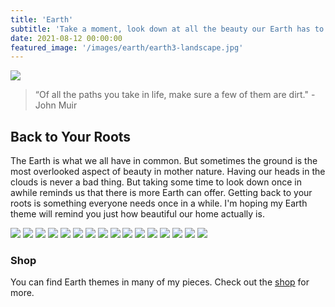 ```yaml
---
title: 'Earth'
subtitle: 'Take a moment, look down at all the beauty our Earth has to offer.'
date: 2021-08-12 00:00:00
featured_image: '/images/earth/earth3-landscape.jpg'
---
```


![](/images/earth/earth2-landscape.jpg)

> “Of all the paths you take in life, make sure a few of them are dirt." - John Muir

## Back to Your Roots

The Earth is what we all have in common. But sometimes the ground is the most overlooked aspect of beauty in mother nature. Having our heads in the clouds is never a bad thing. But taking some time to look down once in awhile reminds us that there is more Earth can offer. Getting back to your roots is something everyone needs once in a while. I'm hoping my Earth theme will remind you just how beautiful our home actually is.

<div class="gallery" data-columns="3">
	<img src="/images/earth/earth1-portrait.jpg">
	<img src="/images/earth/earth2-square.jpg">
	<img src="/images/earth/earth3-landscape.jpg">
	<img src="/images/earth/earth5-portrait.jpg">
	<img src="/images/earth/earth3-square.jpg">
	<img src="/images/earth/earth5-landscape.jpg">
	<img src="/images/earth/earth6.jpg">
	<img src="/images/earth/earth7.jpg">
	<img src="/images/earth/earth8.jpg">
	<img src="/images/earth/earth9.jpg">
	<img src="/images/earth/earth10.jpg">
	<img src="/images/earth/earth11.jpg">
	<img src="/images/earth/earth12.jpg">
	<img src="/images/earth/earth13.jpg">
	<img src="/images/earth/earth14.jpg">
	<img src="/images/earth/earth15.jpg">
</div>

### Shop

You can find Earth themes in many of my pieces. Check out the <a href="../shop">shop</a> for more.